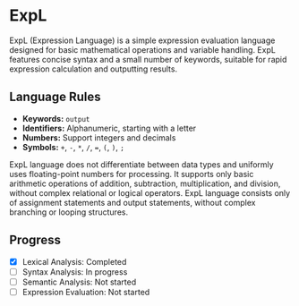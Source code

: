 # ExpL

ExpL (Expression Language) is a simple expression evaluation language designed for basic mathematical operations and variable handling. ExpL features concise syntax and a small number of keywords, suitable for rapid expression calculation and outputting results.

## Language Rules

-   **Keywords:** `output`
-   **Identifiers:** Alphanumeric, starting with a letter
-   **Numbers:** Support integers and decimals
-   **Symbols:** `+`, `-`, `*`, `/`, `=`, `(`, `)`, `;`

ExpL language does not differentiate between data types and uniformly uses floating-point numbers for processing. It supports only basic arithmetic operations of addition, subtraction, multiplication, and division, without complex relational or logical operators. ExpL language consists only of assignment statements and output statements, without complex branching or looping structures.

## Progress

-   [x]  Lexical Analysis: Completed
-   [ ]  Syntax Analysis: In progress
-   [ ]  Semantic Analysis: Not started
-   [ ]  Expression Evaluation: Not started
